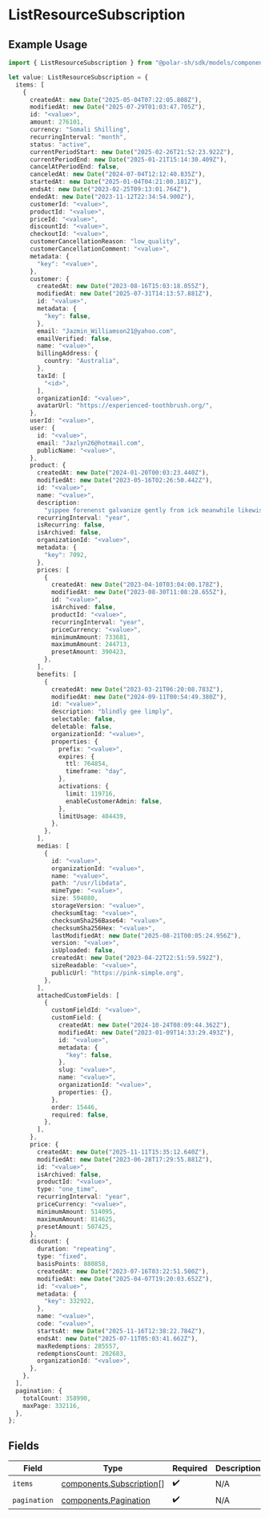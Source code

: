 # ListResourceSubscription

## Example Usage

```typescript
import { ListResourceSubscription } from "@polar-sh/sdk/models/components/listresourcesubscription.js";

let value: ListResourceSubscription = {
  items: [
    {
      createdAt: new Date("2025-05-04T07:22:05.808Z"),
      modifiedAt: new Date("2025-07-29T01:03:47.705Z"),
      id: "<value>",
      amount: 276101,
      currency: "Somali Shilling",
      recurringInterval: "month",
      status: "active",
      currentPeriodStart: new Date("2025-02-26T21:52:23.922Z"),
      currentPeriodEnd: new Date("2025-01-21T15:14:30.409Z"),
      cancelAtPeriodEnd: false,
      canceledAt: new Date("2024-07-04T12:12:40.835Z"),
      startedAt: new Date("2025-01-04T04:21:00.181Z"),
      endsAt: new Date("2023-02-25T09:13:01.764Z"),
      endedAt: new Date("2023-11-12T22:34:54.900Z"),
      customerId: "<value>",
      productId: "<value>",
      priceId: "<value>",
      discountId: "<value>",
      checkoutId: "<value>",
      customerCancellationReason: "low_quality",
      customerCancellationComment: "<value>",
      metadata: {
        "key": "<value>",
      },
      customer: {
        createdAt: new Date("2023-08-16T15:03:18.055Z"),
        modifiedAt: new Date("2025-07-31T14:13:57.881Z"),
        id: "<value>",
        metadata: {
          "key": false,
        },
        email: "Jazmin_Williamson21@yahoo.com",
        emailVerified: false,
        name: "<value>",
        billingAddress: {
          country: "Australia",
        },
        taxId: [
          "<id>",
        ],
        organizationId: "<value>",
        avatarUrl: "https://experienced-toothbrush.org/",
      },
      userId: "<value>",
      user: {
        id: "<value>",
        email: "Jazlyn26@hotmail.com",
        publicName: "<value>",
      },
      product: {
        createdAt: new Date("2024-01-20T00:03:23.440Z"),
        modifiedAt: new Date("2023-05-16T02:26:50.442Z"),
        id: "<value>",
        name: "<value>",
        description:
          "yippee forenenst galvanize gently from ick meanwhile likewise",
        recurringInterval: "year",
        isRecurring: false,
        isArchived: false,
        organizationId: "<value>",
        metadata: {
          "key": 7092,
        },
        prices: [
          {
            createdAt: new Date("2023-04-10T03:04:00.178Z"),
            modifiedAt: new Date("2023-08-30T11:08:28.655Z"),
            id: "<value>",
            isArchived: false,
            productId: "<value>",
            recurringInterval: "year",
            priceCurrency: "<value>",
            minimumAmount: 733681,
            maximumAmount: 244713,
            presetAmount: 390423,
          },
        ],
        benefits: [
          {
            createdAt: new Date("2023-03-21T06:20:08.783Z"),
            modifiedAt: new Date("2024-09-11T00:54:49.380Z"),
            id: "<value>",
            description: "blindly gee limply",
            selectable: false,
            deletable: false,
            organizationId: "<value>",
            properties: {
              prefix: "<value>",
              expires: {
                ttl: 764854,
                timeframe: "day",
              },
              activations: {
                limit: 119716,
                enableCustomerAdmin: false,
              },
              limitUsage: 404439,
            },
          },
        ],
        medias: [
          {
            id: "<value>",
            organizationId: "<value>",
            name: "<value>",
            path: "/usr/libdata",
            mimeType: "<value>",
            size: 594080,
            storageVersion: "<value>",
            checksumEtag: "<value>",
            checksumSha256Base64: "<value>",
            checksumSha256Hex: "<value>",
            lastModifiedAt: new Date("2025-08-21T00:05:24.956Z"),
            version: "<value>",
            isUploaded: false,
            createdAt: new Date("2023-04-22T22:51:59.592Z"),
            sizeReadable: "<value>",
            publicUrl: "https://pink-simple.org",
          },
        ],
        attachedCustomFields: [
          {
            customFieldId: "<value>",
            customField: {
              createdAt: new Date("2024-10-24T08:09:44.362Z"),
              modifiedAt: new Date("2023-01-09T14:33:29.493Z"),
              id: "<value>",
              metadata: {
                "key": false,
              },
              slug: "<value>",
              name: "<value>",
              organizationId: "<value>",
              properties: {},
            },
            order: 15446,
            required: false,
          },
        ],
      },
      price: {
        createdAt: new Date("2025-11-11T15:35:12.640Z"),
        modifiedAt: new Date("2023-06-28T17:29:55.881Z"),
        id: "<value>",
        isArchived: false,
        productId: "<value>",
        type: "one_time",
        recurringInterval: "year",
        priceCurrency: "<value>",
        minimumAmount: 514095,
        maximumAmount: 814625,
        presetAmount: 507425,
      },
      discount: {
        duration: "repeating",
        type: "fixed",
        basisPoints: 880858,
        createdAt: new Date("2023-07-16T03:22:51.500Z"),
        modifiedAt: new Date("2025-04-07T19:20:03.652Z"),
        id: "<value>",
        metadata: {
          "key": 332922,
        },
        name: "<value>",
        code: "<value>",
        startsAt: new Date("2025-11-16T12:38:22.784Z"),
        endsAt: new Date("2025-07-11T05:03:41.662Z"),
        maxRedemptions: 285557,
        redemptionsCount: 202683,
        organizationId: "<value>",
      },
    },
  ],
  pagination: {
    totalCount: 358990,
    maxPage: 332116,
  },
};
```

## Fields

| Field                                                                | Type                                                                 | Required                                                             | Description                                                          |
| -------------------------------------------------------------------- | -------------------------------------------------------------------- | -------------------------------------------------------------------- | -------------------------------------------------------------------- |
| `items`                                                              | [components.Subscription](../../models/components/subscription.md)[] | :heavy_check_mark:                                                   | N/A                                                                  |
| `pagination`                                                         | [components.Pagination](../../models/components/pagination.md)       | :heavy_check_mark:                                                   | N/A                                                                  |